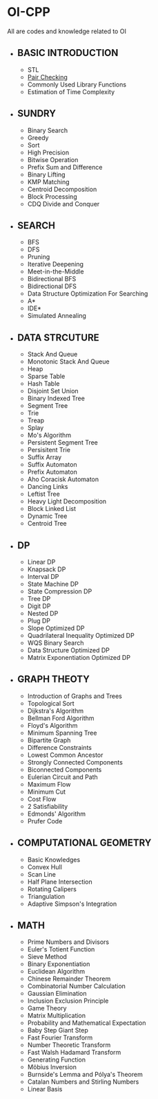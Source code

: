 # OI-CPP
All are codes and knowledge related to OI

- ## BASIC INTRODUCTION
  - STL
  - [Pair Checking]()
  - Commonly Used Library Functions
  - Estimation of Time Complexity
- ## SUNDRY
  - Binary Search
  - Greedy
  - Sort
  - High Precision
  - Bitwise Operation
  - Prefix Sum and Difference
  - Binary Lifting
  - KMP Matching
  - Centroid Decomposition
  - Block Processing
  - CDQ Divide and Conquer
- ## SEARCH
  - BFS
  - DFS
  - Pruning
  - Iterative Deepening
  - Meet-in-the-Middle
  - Bidirectional BFS
  - Bidirectional DFS
  - Data Structure Optimization For Searching
  - A*
  - IDE*
  - Simulated Annealing
- ## DATA STRCUTURE
  - Stack And Queue
  - Monotonic Stack And Queue
  - Heap
  - Sparse Table
  - Hash Table
  - Disjoint Set Union
  - Binary Indexed Tree
  - Segment Tree
  - Trie
  - Treap
  - Splay
  - Mo's Algorithm
  - Persistent Segment Tree
  - Persisitent Trie
  - Suffix Array
  - Suffix Automaton
  - Prefix Automaton
  - Aho Coracisk Automaton
  - Dancing Links
  - Leftist Tree
  - Heavy Light Decomposition
  - Block Linked List
  - Dynamic Tree
  - Centroid Tree
- ## DP
  - Linear DP
  - Knapsack DP
  - Interval DP
  - State Machine DP
  - State Compression DP
  - Tree DP
  - Digit DP
  - Nested DP
  - Plug DP
  - Slope Optimized DP
  - Quadrilateral Inequality Optimized DP
  - WQS Binary Search
  - Data Structure Optimized DP
  - Matrix Exponentiation Optimized DP
- ## GRAPH THEOTY
  - Introduction of Graphs and Trees
  - Topological Sort
  - Dijkstra's Algorithm
  - Bellman Ford Algorithm
  - Floyd's Algorithm
  - Minimum Spanning Tree
  - Bipartite Graph
  - Difference Constraints
  - Lowest Common Ancestor
  - Strongly Connected Components
  - Biconnected Components
  - Eulerian Circuit and Path
  - Maximum Flow
  - Minimum Cut
  - Cost Flow
  - 2 Satisfiability
  - Edmonds' Algorithm
  - Prufer Code
- ## COMPUTATIONAL GEOMETRY
  - Basic Knowledges
  - Convex Hull
  - Scan Line
  - Half Plane Intersection
  - Rotating Calipers
  - Triangulation
  - Adaptive Simpson's Integration
- ## MATH
  - Prime Numbers and Divisors
  - Euler's Totient Function
  - Sieve Method
  - Binary Exponentiation
  - Euclidean Algorithm
  - Chinese Remainder Theorem
  - Combinatorial Number Calculation
  - Gaussian Elimination
  - Inclusion Exclusion Principle
  - Game Theory
  - Matrix Multiplication
  - Probability and Mathematical Expectation
  - Baby Step Giant Step
  - Fast Fourier Transform
  - Number Theoretic Transform
  - Fast Walsh Hadamard Transform
  - Generating Function
  - Möbius Inversion
  - Burnside's Lemma and Pólya's Theorem
  - Catalan Numbers and Stirling Numbers
  - Linear Basis
